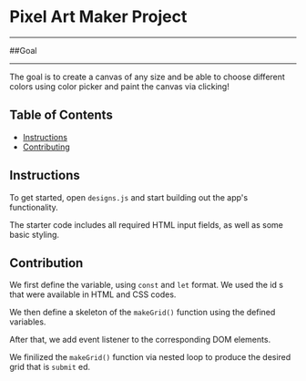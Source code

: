 # Pixel Art Maker Project


_______________________________
##Goal
_______________________________
The goal is to create a canvas of any size and be able to choose different colors using color picker and paint the canvas via clicking!

## Table of Contents

* [Instructions](#instructions)
* [Contributing](#contributing)

## Instructions

To get started, open `designs.js` and start building out the app's functionality.

The starter code includes all required HTML input fields, as well as some basic styling.

## Contribution

We first define the variable, using `const` and `let` format. We used the id s that were available in HTML and CSS codes.

We then define a skeleton of the `makeGrid()` function using the defined variables.

After that, we add event listener to the corresponding DOM elements. 

We finilized the `makeGrid()` function via nested loop to produce the desired grid that is `submit` ed.


